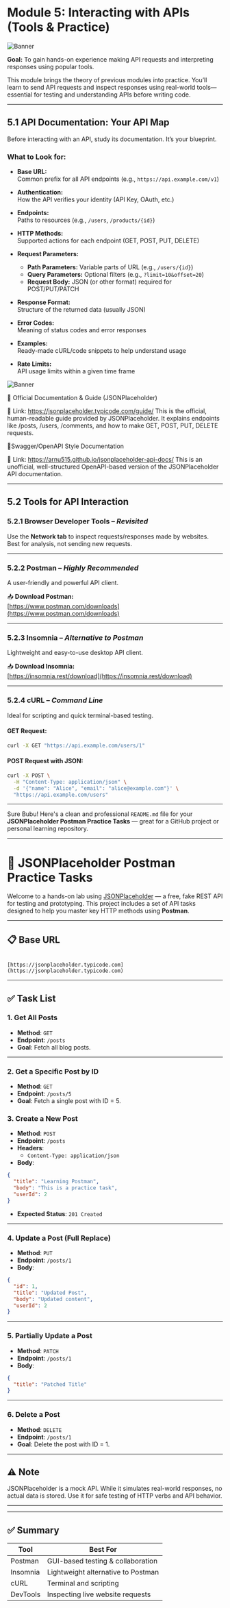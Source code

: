 
# Module 5: Interacting with APIs (Tools & Practice)


<img src="https://github.com/bhuvan-raj/API-From-Scratch/blob/main/Module%205/assets/api.png" alt="Banner" />

**Goal:** To gain hands-on experience making API requests and interpreting responses using popular tools.

This module brings the theory of previous modules into practice. You’ll learn to send API requests and inspect responses using real-world tools—essential for testing and understanding APIs before writing code.

---

## 5.1 API Documentation: Your API Map

Before interacting with an API, study its documentation. It’s your blueprint.

### What to Look for:

- **Base URL:**  
  Common prefix for all API endpoints (e.g., `https://api.example.com/v1`)

- **Authentication:**  
  How the API verifies your identity (API Key, OAuth, etc.)

- **Endpoints:**  
  Paths to resources (e.g., `/users`, `/products/{id}`)

- **HTTP Methods:**  
  Supported actions for each endpoint (GET, POST, PUT, DELETE)

- **Request Parameters:**  
  - **Path Parameters:** Variable parts of URL (e.g., `/users/{id}`)  
  - **Query Parameters:** Optional filters (e.g., `?limit=10&offset=20`)  
  - **Request Body:** JSON (or other format) required for POST/PUT/PATCH

- **Response Format:**  
  Structure of the returned data (usually JSON)

- **Error Codes:**  
  Meaning of status codes and error responses

- **Examples:**  
  Ready-made cURL/code snippets to help understand usage

- **Rate Limits:**  
  API usage limits within a given time frame


<img src="https://github.com/bhuvan-raj/API-From-Scratch/blob/main/Module%205/assets/api.gif" alt="Banner" />


🔹 Official Documentation & Guide (JSONPlaceholder)

📎 Link: https://jsonplaceholder.typicode.com/guide/
This is the official, human-readable guide provided by JSONPlaceholder. It explains endpoints like /posts, /users, /comments, and how to make GET, POST, PUT, DELETE requests.

🔹Swagger/OpenAPI Style Documentation

📎 Link: https://arnu515.github.io/jsonplaceholder-api-docs/
This is an unofficial, well-structured OpenAPI-based version of the JSONPlaceholder API documentation. 

---

## 5.2 Tools for API Interaction

### 5.2.1 Browser Developer Tools – *Revisited*

Use the **Network tab** to inspect requests/responses made by websites. Best for analysis, not sending new requests.

---

### 5.2.2 Postman – *Highly Recommended*

A user-friendly and powerful API client.

📥 **Download Postman:**  
[https://www.postman.com/downloads](https://www.postman.com/downloads)

---

### 5.2.3 Insomnia – *Alternative to Postman*

Lightweight and easy-to-use desktop API client.

📥 **Download Insomnia:**  
[https://insomnia.rest/download](https://insomnia.rest/download)

---

### 5.2.4 cURL – *Command Line*

Ideal for scripting and quick terminal-based testing.

#### GET Request:
```bash
curl -X GET "https://api.example.com/users/1"
````

#### POST Request with JSON:

```bash
curl -X POST \
  -H "Content-Type: application/json" \
  -d '{"name": "Alice", "email": "alice@example.com"}' \
  "https://api.example.com/users"
```

---

Sure Bubu! Here's a clean and professional `README.md` file for your **JSONPlaceholder Postman Practice Tasks** — great for a GitHub project or personal learning repository.

---

# 🧪 JSONPlaceholder Postman Practice Tasks

Welcome to a hands-on lab using [JSONPlaceholder](https://jsonplaceholder.typicode.com) — a free, fake REST API for testing and prototyping. This project includes a set of API tasks designed to help you master key HTTP methods using **Postman**.

---

## 📋 Base URL

```

[https://jsonplaceholder.typicode.com](https://jsonplaceholder.typicode.com)

````

---

## ✅ Task List

### 1. Get All Posts
- **Method**: `GET`
- **Endpoint**: `/posts`
- **Goal**: Fetch all blog posts.

---

### 2. Get a Specific Post by ID
- **Method**: `GET`
- **Endpoint**: `/posts/5`
- **Goal**: Fetch a single post with ID = 5.


### 3. Create a New Post
- **Method**: `POST`
- **Endpoint**: `/posts`
- **Headers**:
  - `Content-Type: application/json`
- **Body**:
```json
{
  "title": "Learning Postman",
  "body": "This is a practice task",
  "userId": 2
}
````

* **Expected Status**: `201 Created`

---

### 4. Update a Post (Full Replace)

* **Method**: `PUT`
* **Endpoint**: `/posts/1`
* **Body**:

```json
{
  "id": 1,
  "title": "Updated Post",
  "body": "Updated content",
  "userId": 2
}
```

---

### 5. Partially Update a Post

* **Method**: `PATCH`
* **Endpoint**: `/posts/1`
* **Body**:

```json
{
  "title": "Patched Title"
}
```

---

### 6. Delete a Post

* **Method**: `DELETE`
* **Endpoint**: `/posts/1`
* **Goal**: Delete the post with ID = 1.

---

## ⚠️ Note

JSONPlaceholder is a mock API. While it simulates real-world responses, no actual data is stored. Use it for safe testing of HTTP verbs and API behavior.

---


---

## ✅ Summary

| Tool     | Best For                           |
| -------- | ---------------------------------- |
| Postman  | GUI-based testing & collaboration  |
| Insomnia | Lightweight alternative to Postman |
| cURL     | Terminal and scripting             |
| DevTools | Inspecting live website requests   |


